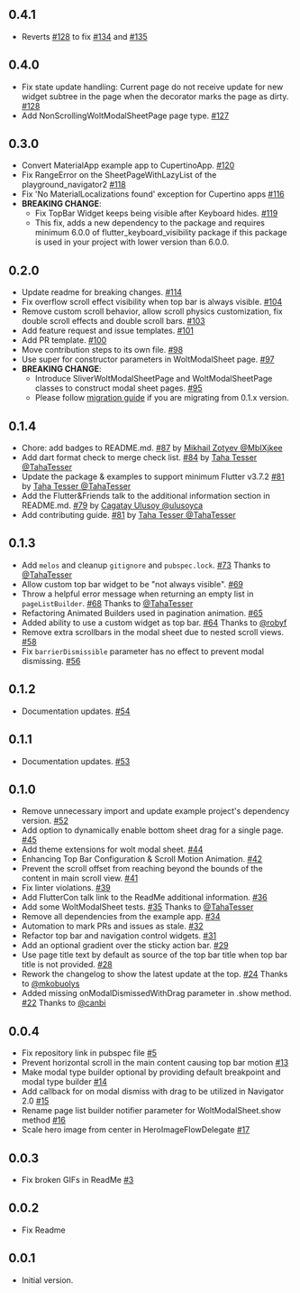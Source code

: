 ## 0.4.1
- Reverts [#128](https://github.com/woltapp/wolt_modal_sheet/pull/128) to fix [#134](https://github.com/woltapp/wolt_modal_sheet/issues/134) and [#135](https://github.com/woltapp/wolt_modal_sheet/issues/135)

## 0.4.0
- Fix state update handling: Current page do not receive update for new 
  widget subtree in the page when the decorator marks the page as dirty. 
  [#128](https://github.com/woltapp/wolt_modal_sheet/pull/128)
- Add NonScrollingWoltModalSheetPage page type. [#127](https://github.com/woltapp/wolt_modal_sheet/pull/127)

## 0.3.0
- Convert MaterialApp example app to CupertinoApp. [#120](https://github.com/woltapp/wolt_modal_sheet/pull/120)
- Fix RangeError on the SheetPageWithLazyList of the playground_navigator2 [#118](https://github.com/woltapp/wolt_modal_sheet/pull/118)
- Fix 'No MaterialLocalizations found' exception for Cupertino apps [#116](https://github.com/woltapp/wolt_modal_sheet/pull/116)
- **BREAKING CHANGE**:
  - Fix TopBar Widget keeps being visible after Keyboard hides. [#119](https://github.com/woltapp/wolt_modal_sheet/pull/119)
  - This fix, adds a new dependency to the package and requires minimum 6.0.0 of flutter_keyboard_visibility package if this package is used in your project with lower version than 6.0.0.


## 0.2.0
- Update readme for breaking changes. [#114](https://github.com/woltapp/wolt_modal_sheet/pull/114)
- Fix overflow scroll effect visibility when top bar is always visible. [#104](https://github.com/woltapp/wolt_modal_sheet/pull/104)
- Remove custom scroll behavior, allow scroll physics customization, fix double scroll effects and double scroll bars. [#103](https://github.com/woltapp/wolt_modal_sheet/pull/103)
- Add feature request and issue templates. [#101](https://github.com/woltapp/wolt_modal_sheet/pull/101)
- Add PR template. [#100](https://github.com/woltapp/wolt_modal_sheet/pull/100)
- Move contribution steps to its own file. [#98](https://github.com/woltapp/wolt_modal_sheet/pull/98)
- Use super for constructor parameters in WoltModalSheet page. [#97](https://github.com/woltapp/wolt_modal_sheet/pull/97)
- **BREAKING CHANGE**:
  - Introduce SliverWoltModalSheetPage and WoltModalSheetPage classes to construct modal sheet pages. [#95](https://github.com/woltapp/wolt_modal_sheet/pull/95)
  - Please follow [migration guide](https://github.com/woltapp/wolt_modal_sheet#migration-from-01x-to-020) if you are migrating from 0.1.x version.

## 0.1.4
- Chore: add badges to README.md. [#87](https://github.com/woltapp/wolt_modal_sheet/pull/87) by [Mikhail Zotyev @MbIXjkee](https://github.com/MbIXjkee)
- Add dart format check to merge check list. [#84](https://github.com/woltapp/wolt_modal_sheet/pull/84) by [Taha Tesser @TahaTesser](https://github.com/TahaTesser)
- Update the package & examples to support minimum Flutter v3.7.2 [#81](https://github.com/woltapp/wolt_modal_sheet/pull/81) by [Taha Tesser @TahaTesser](https://github.com/TahaTesser)
- Add the Flutter&Friends talk to the additional information section in  README.md. [#79](https://github.com/woltapp/wolt_modal_sheet/pull/79) by [Cagatay Ulusoy @ulusoyca](https://github.com/ulusoyca)
- Add contributing guide. [#81](https://github.com/woltapp/wolt_modal_sheet/pull/81) by [Taha Tesser @TahaTesser](https://github.com/TahaTesser)

## 0.1.3
- Add `melos` and cleanup `gitignore` and `pubspec.lock`. [#73](https://github.com/woltapp/wolt_modal_sheet/pull/73) Thanks to [@TahaTesser](https://github.com/TahaTesser)
- Allow custom top bar widget to be "not always visible". [#69](https://github.com/woltapp/wolt_modal_sheet/pull/69)
- Throw a helpful error message when returning an empty list in `pageListBuilder`. [#68](https://github.com/woltapp/wolt_modal_sheet/pull/68) Thanks to [@TahaTesser](https://github.com/TahaTesser)
- Refactoring Animated Builders used in pagination animation. [#65](https://github.com/woltapp/wolt_modal_sheet/pull/65)
- Added ability to use a custom widget as top bar. [#64](https://github.com/woltapp/wolt_modal_sheet/pull/64) Thanks to [@robyf](https://github.com/robyf)
- Remove extra scrollbars in the modal sheet due to nested scroll views. [#58](https://github.com/woltapp/wolt_modal_sheet/pull/58)
- Fix `barrierDismissible` parameter has no effect to prevent modal dismissing. [#56](https://github.com/woltapp/wolt_modal_sheet/pull/56)

## 0.1.2

- Documentation updates. [#54](https://github.com/woltapp/wolt_modal_sheet/pull/54)

## 0.1.1

- Documentation updates. [#53](https://github.com/woltapp/wolt_modal_sheet/pull/53)

## 0.1.0

- Remove unnecessary import and update example project's dependency version. [#52](https://github.com/woltapp/wolt_modal_sheet/pull/52)
- Add option to dynamically enable bottom sheet drag for a single page. [#45](https://github.com/woltapp/wolt_modal_sheet/pull/45)
- Add theme extensions for wolt modal sheet. [#44](https://github.com/woltapp/wolt_modal_sheet/pull/44)
- Enhancing Top Bar Configuration & Scroll Motion Animation. [#42](https://github.com/woltapp/wolt_modal_sheet/pull/42)
- Prevent the scroll offset from reaching beyond the bounds of the content in main scroll view. [#41](https://github.com/woltapp/wolt_modal_sheet/pull/41)
- Fix linter violations. [#39](https://github.com/woltapp/wolt_modal_sheet/pull/39)
- Add FlutterCon talk link to the ReadMe additional information. [#36](https://github.com/woltapp/wolt_modal_sheet/pull/36)
- Add some WoltModalSheet tests. [#35](https://github.com/woltapp/wolt_modal_sheet/pull/35) Thanks to [@TahaTesser](https://github.com/TahaTesser)
- Remove all dependencies from the example app. [#34](https://github.com/woltapp/wolt_modal_sheet/pull/34)
- Automation to mark PRs and issues as stale. [#32](https://github.com/woltapp/wolt_modal_sheet/pull/32)
- Refactor top bar and navigation control widgets. [#31](https://github.com/woltapp/wolt_modal_sheet/pull/31)
- Add an optional gradient over the sticky action bar. [#29](https://github.com/woltapp/wolt_modal_sheet/pull/29)
- Use page title text by default as source of the top bar title when top bar title is not provided. [#28](https://github.com/woltapp/wolt_modal_sheet/pull/28)
- Rework the changelog to show the latest update at the top. [#24](https://github.com/woltapp/wolt_modal_sheet/pull/24) Thanks to [@mkobuolys](https://github.com/mkobuolys)
- Added missing onModalDismissedWithDrag parameter in .show method. [#22](https://github.com/woltapp/wolt_modal_sheet/pull/22) Thanks to [@canbi](https://github.com/canbi)

## 0.0.4

- Fix repository link in pubspec file [#5](https://github.com/woltapp/wolt_modal_sheet/pull/5)
- Prevent horizontal scroll in the main content causing top bar motion [#13](https://github.com/woltapp/wolt_modal_sheet/pull/13)
- Make modal type builder optional by providing default breakpoint and modal type builder [#14](https://github.com/woltapp/wolt_modal_sheet/pull/14)
- Add callback for on modal dismiss with drag to be utilized in Navigator 2.0 [#15](https://github.com/woltapp/wolt_modal_sheet/pull/15)
- Rename page list builder notifier parameter for WoltModalSheet.show method [#16](https://github.com/woltapp/wolt_modal_sheet/pull/16)
- Scale hero image from center in HeroImageFlowDelegate [#17](https://github.com/woltapp/wolt_modal_sheet/pull/17)

## 0.0.3

- Fix broken GIFs in ReadMe [#3](https://github.com/woltapp/wolt_modal_sheet/pull/3)

## 0.0.2

- Fix Readme

## 0.0.1

- Initial version.
